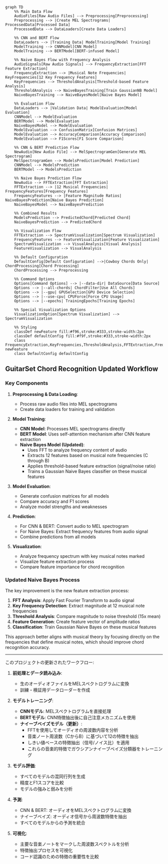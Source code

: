 ```mermaid
graph TD
    %% Main Data Flow
    AudioFiles[Raw Audio Files] --> Preprocessing[Preprocessing]
    Preprocessing --> |Create MEL Spectrograms| ProcessedData[Processed Data]
    ProcessedData --> DataLoaders[Create Data Loaders]
    
    %% CNN and BERT Flow
    DataLoaders --> |Training Data| ModelTraining[Model Training]
    ModelTraining --> CNNModel[CNN Model]
    ModelTraining --> BERTModel[BERT-infused Model]
    
    %% Naive Bayes Flow with Frequency Analysis
    AudioSignals[Raw Audio Signals] --> FrequencyExtraction[FFT Feature Extraction]
    FrequencyExtraction --> |Musical Note Frequencies| KeyFrequencies[12 Key Frequency Features]
    KeyFrequencies --> ThresholdAnalysis[Threshold-based Feature Analysis]
    ThresholdAnalysis --> NaiveBayesTraining[Train GaussianNB Model]
    NaiveBayesTraining --> NaiveBayesModel[Naive Bayes Model]
    
    %% Evaluation Flow
    DataLoaders --> |Validation Data| ModelEvaluation[Model Evaluation]
    CNNModel --> ModelEvaluation
    BERTModel --> ModelEvaluation
    NaiveBayesModel --> ModelEvaluation
    ModelEvaluation --> ConfusionMatrix[Confusion Matrices]
    ModelEvaluation --> AccuracyComparison[Accuracy Comparison]
    ModelEvaluation --> F1Scores[F1 Score Comparison]
    
    %% CNN & BERT Prediction Flow
    NewAudio[New Audio File] --> MelSpectrogramGen[Generate MEL Spectrogram]
    MelSpectrogramGen --> ModelsPrediction[Model Prediction]
    CNNModel --> ModelsPrediction
    BERTModel --> ModelsPrediction
    
    %% Naive Bayes Prediction Flow
    NewAudio --> FFTExtraction[FFT Extraction]
    FFTExtraction --> |12 Musical Frequencies| FrequencyFeatures[Frequency Features]
    FrequencyFeatures --> |Feature Magnitude Ratios| NaiveBayesPrediction[Naive Bayes Prediction]
    NaiveBayesModel --> NaiveBayesPrediction
    
    %% Combined Results
    ModelsPrediction --> PredictedChord[Predicted Chord]
    NaiveBayesPrediction --> PredictedChord
    
    %% Visualization Flow
    FFTExtraction --> SpectrumVisualization[Spectrum Visualization]
    FrequencyFeatures --> FeatureVisualization[Feature Visualization]
    SpectrumVisualization --> VisualAnalysis[Visual Analysis]
    FeatureVisualization --> VisualAnalysis
    
    %% Default Configuration
    DefaultConfig[Default Configuration] -->|Cowboy Chords Only| ChordProcessing[Chord Processing]
    ChordProcessing --> Preprocessing
    
    %% Command Options
    Options[Command Options] --> |--data-dir| DataSource[Data Source]
    Options --> |--all-chords| ChordFilter[Use All Chords]
    Options --> |--gpu| GPUSelection[GPU Device Selection]
    Options --> |--use-cpu| CPUForce[Force CPU Usage]
    Options --> |--epochs| TrainingEpochs[Training Epochs]
    
    %% Special Visualization Options
    VisualizationOption[Spectrum Visualization] --> SpectrumVisualization
    
    %% Styling
    classDef newFeature fill:#f96,stroke:#333,stroke-width:2px
    classDef defaultConfig fill:#f9f,stroke:#333,stroke-width:2px
    class FrequencyExtraction,KeyFrequencies,ThresholdAnalysis,FFTExtraction,FrequencyFeatures,SpectrumVisualization,FeatureVisualization newFeature
    class DefaultConfig defaultConfig
```

## GuitarSet Chord Recognition Updated Workflow

### Key Components

1. **Preprocessing & Data Loading**:
   - Process raw audio files into MEL spectrograms
   - Create data loaders for training and validation

2. **Model Training**:
   - **CNN Model**: Processes MEL spectrograms directly
   - **BERT Model**: Uses self-attention mechanism after CNN feature extraction
   - **Naive Bayes Model (Updated)**: 
     - Uses FFT to analyze frequency content of audio
     - Extracts 12 features based on musical note frequencies (C through B)
     - Applies threshold-based feature extraction (signal/noise ratio)
     - Trains a Gaussian Naive Bayes classifier on these musical features

3. **Model Evaluation**:
   - Generate confusion matrices for all models
   - Compare accuracy and F1 scores
   - Analyze model strengths and weaknesses

4. **Prediction**:
   - For CNN & BERT: Convert audio to MEL spectrogram
   - For Naive Bayes: Extract frequency features from audio signal
   - Combine predictions from all models

5. **Visualization**:
   - Analyze frequency spectrum with key musical notes marked
   - Visualize feature extraction process
   - Compare feature importance for chord recognition

### Updated Naive Bayes Process

The key improvement is the new feature extraction process:

1. **FFT Analysis**: Apply Fast Fourier Transform to audio signal
2. **Key Frequency Detection**: Extract magnitude at 12 musical note frequencies
3. **Threshold Analysis**: Compare magnitude to noise threshold (15x mean)
4. **Feature Generation**: Create feature vector of amplitude ratios
5. **Classification**: Train Gaussian Naive Bayes on these musical features

This approach better aligns with musical theory by focusing directly on the frequencies that define musical notes, which should improve chord recognition accuracy.

---

このプロジェクトの更新されたワークフロー:

1. **前処理とデータ読み込み**:
   - 生のオーディオファイルをMELスペクトログラムに変換
   - 訓練・検証用データローダーを作成

2. **モデルトレーニング**:
   - **CNNモデル**: MELスペクトログラムを直接処理
   - **BERTモデル**: CNN特徴抽出後に自己注意メカニズムを使用
   - **ナイーブベイズモデル（更新）**: 
     - FFTを使用してオーディオの周波数内容を分析
     - 音楽ノート周波数（CからB）に基づいて12の特徴を抽出
     - しきい値ベースの特徴抽出（信号/ノイス比）を適用
     - これらの音楽的特徴でガウシアンナイーブベイズ分類器をトレーニング

3. **モデル評価**:
   - すべてのモデルの混同行列を生成
   - 精度とF1スコアを比較
   - モデルの強みと弱みを分析

4. **予測**:
   - CNN & BERT: オーディオをMELスペクトログラムに変換
   - ナイーブベイズ: オーディオ信号から周波数特徴を抽出
   - すべてのモデルからの予測を統合

5. **可視化**:
   - 主要な音楽ノートをマークした周波数スペクトルを分析
   - 特徴抽出プロセスを可視化
   - コード認識のための特徴の重要性を比較 